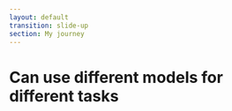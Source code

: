 ```yaml
---
layout: default
transition: slide-up
section: My journey
---
```


# Can use different models for different tasks

